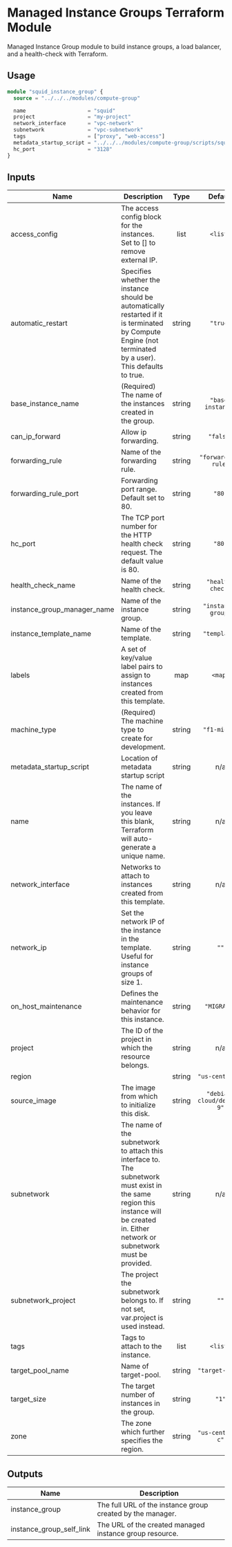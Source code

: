 # Managed Instance Groups Terraform Module

Managed Instance Group module to build instance groups, a load balancer, and a health-check with Terraform.

## Usage
```terraform
module "squid_instance_group" {
  source = "../../../modules/compute-group"

  name                    = "squid"
  project                 = "my-project"
  network_interface       = "vpc-network"
  subnetwork              = "vpc-subnetwork"
  tags                    = ["proxy", "web-access"]
  metadata_startup_script = "../../../modules/compute-group/scripts/squid-install.sh"
  hc_port                 = "3128"
}
```


## Inputs

| Name | Description | Type | Default | Required |
|------|-------------|:----:|:-----:|:-----:|
| access\_config | The access config block for the instances. Set to [] to remove external IP. | list | `<list>` | no |
| automatic\_restart | Specifies whether the instance should be automatically restarted if it is terminated by Compute Engine (not terminated by a user). This defaults to true. | string | `"true"` | no |
| base\_instance\_name | (Required) The name of the instances created in the group. | string | `"base-instance"` | no |
| can\_ip\_forward | Allow ip forwarding. | string | `"false"` | no |
| forwarding\_rule | Name of the forwarding rule. | string | `"forwarding-rule"` | no |
| forwarding\_rule\_port | Forwarding port range. Default set to 80. | string | `"80"` | no |
| hc\_port | The TCP port number for the HTTP health check request. The default value is 80. | string | `"80"` | no |
| health\_check\_name | Name of the health check. | string | `"health-check"` | no |
| instance\_group\_manager\_name | Name of the instance group. | string | `"instance-group"` | no |
| instance\_template\_name | Name of the template. | string | `"template"` | no |
| labels | A set of key/value label pairs to assign to instances created from this template. | map | `<map>` | no |
| machine\_type | (Required) The machine type to create for development. | string | `"f1-micro"` | no |
| metadata\_startup\_script | Location of metadata startup script | string | n/a | yes |
| name | The name of the instances. If you leave this blank, Terraform will auto-generate a unique name. | string | n/a | yes |
| network\_interface | Networks to attach to instances created from this template. | string | n/a | yes |
| network\_ip | Set the network IP of the instance in the template. Useful for instance groups of size 1. | string | `""` | no |
| on\_host\_maintenance | Defines the maintenance behavior for this instance. | string | `"MIGRATE"` | no |
| project | The ID of the project in which the resource belongs. | string | n/a | yes |
| region |  | string | `"us-central1"` | no |
| source\_image | The image from which to initialize this disk. | string | `"debian-cloud/debian-9"` | no |
| subnetwork | The name of the subnetwork to attach this interface to. The subnetwork must exist in the same region this instance will be created in. Either network or subnetwork must be provided. | string | n/a | yes |
| subnetwork\_project | The project the subnetwork belongs to. If not set, var.project is used instead. | string | `""` | no |
| tags | Tags to attach to the instance. | list | `<list>` | no |
| target\_pool\_name | Name of target-pool. | string | `"target-pool"` | no |
| target\_size | The target number of instances in the group. | string | `"1"` | no |
| zone | The zone which further specifies the region. | string | `"us-central1-c"` | no |

## Outputs

| Name | Description |
|------|-------------|
| instance\_group | The full URL of the instance group created by the manager. |
| instance\_group\_self\_link | The URL of the created managed instance group resource. |
